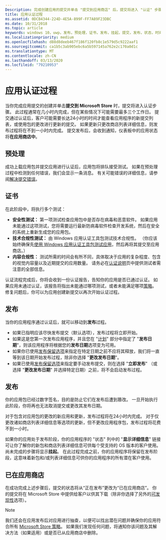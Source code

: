 ```yaml
---
Description: 完成创建应用的提交并单击 "提交到应用商店" 后，提交将进入 "认证" 步骤。
title: 应用认证过程
ms.assetid: 0DCB4344-224D-4E5A-899F-FF7A89F23DBC
ms.date: 10/31/2018
ms.topic: article
keywords: windows 10，uwp，发布，预处理，证书，发布，挂起，提交，发布，状态，时间
ms.localizationpriority: medium
ms.openlocfilehash: d88d8deeb467f186f120fb8c1e579d5c9222aaf1
ms.sourcegitcommit: ca1b5c3ab905ebc6a5b597145a762e2c170a0d1c
ms.translationtype: MT
ms.contentlocale: zh-CN
ms.lasthandoff: 03/13/2020
ms.locfileid: "79210953"
---
```

# <a name="the-app-certification-process"></a>应用认证过程

当你完成应用提交的创建并单击**提交到 Microsoft Store** 时，提交将进入认证步骤。 此过程通常在几小时内完成，但在某些情况下可能需要最多三个工作日。 提交通过认证后，客户可能需要长达24小时的时间才能查看应用程序的新提交列表，或使用包的更改进行更新的提交。 如果更新只更改商店列表详细信息，则发布过程将在不到一小时内完成。  提交发布后，会收到通知，仪表板中的应用状态将**在应用商店中**。

## <a name="preprocessing"></a>预处理

成功上载应用包并提交应用进行认证后，应用包将排队接受测试。 如果在预处理过程中检测到任何错误，我们会显示一条消息。 有关可能错误的详细信息，请参阅[解决提交错误](resolve-submission-errors.md)。

## <a name="certification"></a>证书

在此阶段中，将执行多个测试：

-   **安全性测试：** 第一项测试检查应用包中是否存在病毒和恶意软件。 如果应用未能通过这项测试，您将需要运行最新防病毒软件检查开发系统，然后在安全的系统上重新生成您的应用包。
-   **技术合规性测试：** 由 Windows 应用认证工具包测试技术合规性。 （你应该始终确保先[使用 Windows 应用认证工具包测试应用](../debug-test-perf/windows-app-certification-kit.md)，然后再将其提交至应用商店。）
-   **内容合规性：** 测试所需的时间会有所不同，具体取决于应用的复杂程度、包含的视觉内容量以及近期提交的应用数量。 请务必在[认证说明](notes-for-certification.md)页中提供测试者需注意的全部信息。

认证流程完成后，你将会收到一份认证报告，告知你的应用是否已通过认证。 如果应用未通过认证，该报告将指出未能通过哪项测试，或者未能满足哪项[策略](store-policies.md)。 修复问题后，你可以为应用创建新提交以再次开始认证过程。

## <a name="release"></a>发布

当你的应用程序通过认证后，就可以移动到**发布**过程。

- 如果已指明应该尽快发布提交（默认选项），发布过程将立即开始。
- 如果这是您第一次发布应用程序，并且您在 "[计划](configure-precise-release-scheduling.md#release)" 部分中指定了 "**发布日期**"，则该应用程序将根据您的**发布日期**选项变为可用。
- 如果你已使用[发布保留选项](manage-submission-options.md#publishing-hold-options)来指定在特定日期之前不应将其释放，我们将一直等到该日期开始发布过程，除非你选择 "**更改发布日期**"。
- 如果已使用[发布保留选项](manage-submission-options.md#publishing-hold-options)来指定要手动发布提交，则在选择 "**立即发布**" （或选择 "**更改发布日期**" 并选择特定日期）之前，将不会启动发布过程。


## <a name="publishing"></a>发布

你的应用包已经过数字签名，目的是防止它们在发布后遭到篡改。 一旦开始执行此阶段，你将再也无法取消提交或更改其发布日期。

对于包含对应用包的更改的新应用和更新，发布过程将在24小时内完成。 对于仅更改诸如商店列表详细信息等选项的更新，但不更改应用程序包，发布过程将花费不到一小时。

如果你的应用处于发布阶段，你的应用程序的 "状态" 列中的 "**显示详细信息**" 链接可让你了解你的新包和商店列表详细信息可供每个受支持的 OS 版本的客户使用。 尚未完成的步骤将显示**挂起**。 在此过程完成之前，你的应用程序将保留在发布阶段，这意味着新包和/或列表详细信息可供你的应用程序的所有潜在客户使用。

## <a name="in-the-store"></a>已在应用商店 

在成功完成上述步骤后，提交的状态将从“正在发布”更改为“已在应用商店”。 你的提交将在 Microsoft Store 中提供给客户以供其下载（除非你选择了另外的[可发现性](choose-visibility-options.md#discoverability)选项）。 

> [!NOTE]
> 我们还会在应用发布后对应用进行抽查，以便可以找出潜在问题并确保你的应用符合所有 [Microsoft Store 策略](store-policies.md)。 如果我们发现任何问题，将通知你该问题及其解决方法（如果适用）或是否已从应用商店中删除。

 

 

 




